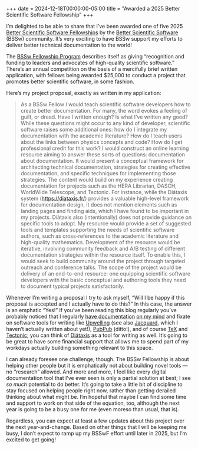 +++
date = 2024-12-18T00:00:00-05:00
title = "Awarded a 2025 Better Scientific Software Fellowship"
+++

I’m delighted to be able to share that I’ve been awarded one of five 2025
[Better Scientific Software Fellowships][bsswf] by the [Better Scientific
Software][bssw] (BSSw) community. It’s very exciting to have BSSw support my
efforts to deliver better technical documentation to the world!

[bsswf]: https://bssw.io/blog_posts/introducing-the-2025-bssw-fellows
[bssw]: https://bssw.io/

<!-- more -->

The [BSSw Fellowship Program][bsswp] describes itself as giving “recognition and
funding to leaders and advocates of high-quality scientific software.” There’s
an annual competition on the basis of a mercifully brief written application,
with fellows being awarded $25,000 to conduct a project that promotes better
scientific software, in some fashion.

[bsswp]: https://bssw.io/pages/bssw-fellowship-program

Here’s my project proposal, exactly as written in my application:

> As a BSSw Fellow I would teach scientific software developers how to create
> better documentation. For many, the word evokes a feeling of guilt, or dread.
> Have I written enough? Is what I’ve written any good? While these questions
> might occur to any kind of developer, scientific software raises some
> additional ones: how do I integrate my documentation with the academic
> literature? How do I teach users about the links between physics concepts and
> code? How do I get professional credit for this work? I would construct an
> online learning resource aiming to answer these sorts of questions:
> documentation about documentation. It would present a conceptual framework for
> architecting technical documentation, strategies for creating effective
> documentation, and specific techniques for implementing those strategies. The
> content would build on my experience creating documentation for projects such
> as the HERA Librarian, DASCH, WorldWide Telescope, and Tectonic. For instance,
> while the Diátaxis system (<https://diataxis.fr/>) provides a valuable
> high-level framework for documentation design, it does not mention elements
> such as landing pages and finding aids, which I have found to be important in
> my projects. Diátaxis also (intentionally) does not provide guidance on
> specific tools to adopt. My resource would provide a set of suggested tools
> and templates supporting the needs of scientific software authors, such as
> cross-references to the academic literature and high-quality mathematics.
> Development of the resource would be iterative, involving community feedback
> and A/B testing of different documentation strategies within the resource
> itself. To enable this, I would seek to build community around the project
> through targeted outreach and conference talks. The scope of the project would
> be delivery of an end-to-end resource: one equipping scientific software
> developers with the basic conceptual and authoring tools they need to document
> typical projects satisfactorily.

Whenever I’m writing a proposal I try to ask myself, “Will I be happy if this
proposal is accepted and I actually have to do this?” In this case, the answer
is an emphatic “Yes!” If you’ve been reading this blog regularly you’ve probably
noticed that I regularly [have
documentation](@/2024/digital-docs-are-web-apps.md) [on my
mind](@/2024/digital-docs-have-apis.md) and fixate on software tools for writing
like [Upwelling](@/2023/upwelling.md) (see also [Jacquard], which I haven’t
actually written about yet!), [PubPub] (ditto!), and of course [TeX] and
[Tectonic]; you can think of [Diátaxis] as a tool for writing as well. It’s
going to be great to have some financial support that allows me to spend part of
my workdays actually building something relevant to this space.

[Jacquard]: https://www.inkandswitch.com/jacquard/notebook/
[PubPub]: https://www.knowledgefutures.org/pubpub/
[TeX]: @/2024/the-new-latex.md
[Tectonic]: @/2018/belatedly-introducing-tectonic.md
[Diátaxis]: @/2023/divio-documentation-system/index.md

I can already foresee one challenge, though. The BSSw Fellowship is about
helping other people but it is emphatically not about building novel tools ­— no
“research” allowed. And more and more, I feel like every digital documentation
tool that I’ve ever seen is only a partial solution at best; I see *so much*
potential to do better. It’s going to take a little bit of discipline to stay
focused on helping people right now, rather than getting derailed thinking about
what might be. I’m hopeful that maybe I can find some time and support to work
on that side of the equation, too, although the next year is going to be a busy
one for me (even moreso than usual, that is).

Regardless, you can expect at least a few updates about this project over the
next year-and-change. Based on other things that I will be keeping me busy, I
don’t expect to ramp up my BSSwF effort until later in 2025, but I’m excited to
get going!
